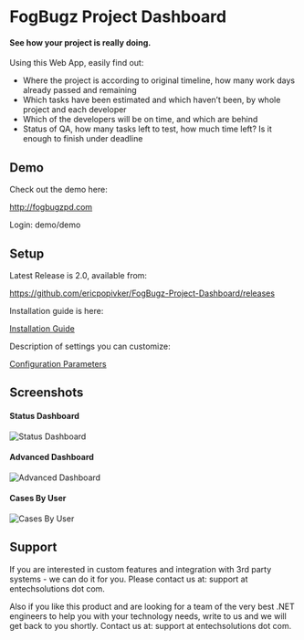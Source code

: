 FogBugz Project Dashboard
=========================

#### See how your project is really doing.


Using this Web App, easily find out:

* Where the project is according to original timeline, how many work days already passed and remaining
* Which tasks have been estimated and which haven’t been, by whole project and each developer
* Which of the developers will be on time, and which are behind
* Status of QA, how many tasks left to test, how much time left? Is it enough to finish under deadline






Demo
----

Check out the demo here:

http://fogbugzpd.com

Login: demo/demo


Setup
-----

Latest Release is 2.0, available from:

https://github.com/ericpopivker/FogBugz-Project-Dashboard/releases


Installation guide is here:

[Installation Guide](https://github.com/ericpopivker/FogBugz-Project-Dashboard/wiki/Installation-Guide)

Description of settings you can customize:

[Configuration Parameters](https://github.com/ericpopivker/FogBugz-Project-Dashboard/wiki/Configuration-Parameters) 


Screenshots
-----------


#### Status Dashboard

![Status Dashboard](https://dl.dropboxusercontent.com/u/25924236/GitHub/FogBugzPd/Dashboard.png)



#### Advanced Dashboard

![Advanced Dashboard](https://dl.dropboxusercontent.com/u/25924236/GitHub/FogBugzPd/Advanced_Dashboard.png)



#### Cases By User

![Cases By User](https://dl.dropboxusercontent.com/u/25924236/GitHub/FogBugzPd/By%20User.png)



Support
-------

If you are interested in custom features and integration with 3rd party systems - we can do it for you.  Please contact us at: support at entechsolutions dot com.

Also if you like this product and are looking for a team of the very  best .NET engineers to help you with your technology needs, write to us and we will get back to you shortly.  Contact us at: support at entechsolutions dot com.






